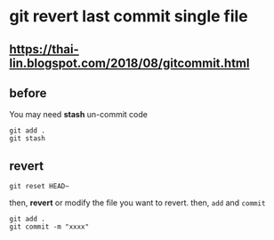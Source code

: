 # git revert last commit single file
## https://thai-lin.blogspot.com/2018/08/gitcommit.html

## before
You may need **stash** un-commit code
```
git add .
git stash
```

## revert

```
git reset HEAD~ 
```

then, **revert** or modify the file you want to revert.
then, `add` and `commit`

```
git add .
git commit -m "xxxx"
```
